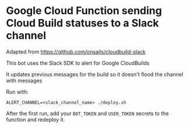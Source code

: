 # Google Cloud Function sending Cloud Build statuses to a Slack channel

Adapted from https://github.com/onsails/cloudbuild-slack

This bot uses the Slack SDK to alert for Google CloudBuilds

It updates previous messages for the build so it doesn't flood the channel with messages

Run with:

```
ALERT_CHANNEL=<slack_channel_name> ./deploy.sh
```

After the first run, add your `BOT_TOKEN` and `USER_TOKEN` secrets to the function and redeploy it.